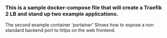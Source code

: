 ### This is a sample docker-compose file that will create a Traefik 2 LB and stand up two example applications. 
The second example container 'portainer' Shows how to expose a non standard backend port to https on the web frontend.
